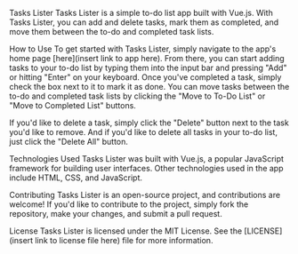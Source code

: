 Tasks Lister
Tasks Lister is a simple to-do list app built with Vue.js. With Tasks Lister, you can add and delete tasks, mark them as completed, and move them between the to-do and completed task lists.

How to Use
To get started with Tasks Lister, simply navigate to the app's home page [here](insert link to app here). From there, you can start adding tasks to your to-do list by typing them into the input bar and pressing "Add" or hitting "Enter" on your keyboard. Once you've completed a task, simply check the box next to it to mark it as done. You can move tasks between the to-do and completed task lists by clicking the "Move to To-Do List" or "Move to Completed List" buttons.

If you'd like to delete a task, simply click the "Delete" button next to the task you'd like to remove. And if you'd like to delete all tasks in your to-do list, just click the "Delete All" button.

Technologies Used
Tasks Lister was built with Vue.js, a popular JavaScript framework for building user interfaces. Other technologies used in the app include HTML, CSS, and JavaScript.

Contributing
Tasks Lister is an open-source project, and contributions are welcome! If you'd like to contribute to the project, simply fork the repository, make your changes, and submit a pull request.

License
Tasks Lister is licensed under the MIT License. See the [LICENSE](insert link to license file here) file for more information.